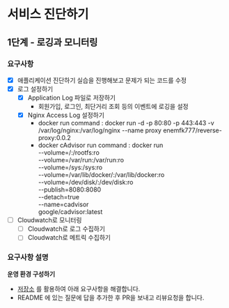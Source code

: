 # 서비스 진단하기
## 1단계 - 로깅과 모니터링
### 요구사항
- [x] 애플리케이션 진단하기 실습을 진행해보고 문제가 되는 코드를 수정
- [x] 로그 설정하기
    - [x] Application Log 파일로 저장하기
        * 회원가입, 로그인, 최단거리 조회 등의 이벤트에 로깅을 설정
    - [x] Nginx Access Log 설정하기
        * docker run command : docker run -d -p 80:80 -p 443:443 -v /var/log/nginx:/var/log/nginx --name proxy enemfk777/reverse-proxy:0.0.2
        * docker cAdvisor run command : docker run \
          --volume=/:/rootfs:ro \
          --volume=/var/run:/var/run:ro \
          --volume=/sys:/sys:ro \
          --volume=/var/lib/docker/:/var/lib/docker:ro \
          --volume=/dev/disk/:/dev/disk:ro \
          --publish=8080:8080 \
          --detach=true \
          --name=cadvisor \
          google/cadvisor:latest
- [ ] Cloudwatch로 모니터링
  - [ ] Cloudwatch로 로그 수집하기
  - [ ] Cloudwatch로 메트릭 수집하기

### 요구사항 설명
**운영 환경 구성하기**
* [저장소](https://github.com/next-step/infra-subway-monitoring) 를 활용하여 아래 요구사항을 해결합니다.
* README 에 있는 질문에 답을 추가한 후 PR을 보내고 리뷰요청을 합니다.


